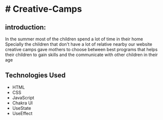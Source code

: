 

# # Creative-Camps

## introduction:
In the summer most of the children spend a lot of time in their home  Specially the children that don't have a lot of relative nearby 
our website  creative camps gave mothers to choose between best programs that helps their children to gain skills and the communicate with other children in their age 


## Technologies Used

- HTML
- CSS
- JavaScript 
- Chakra UI
- UseState
- UseEffect